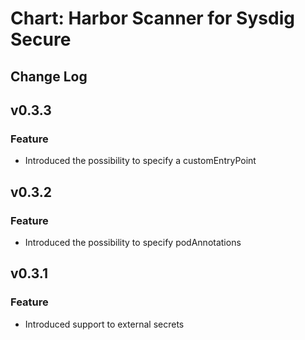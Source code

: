 # Chart: Harbor Scanner for Sysdig Secure

## Change Log

## v0.3.3

### Feature

* Introduced the possibility to specify a customEntryPoint

## v0.3.2

### Feature

* Introduced the possibility to specify podAnnotations

## v0.3.1

### Feature

* Introduced support to external secrets
